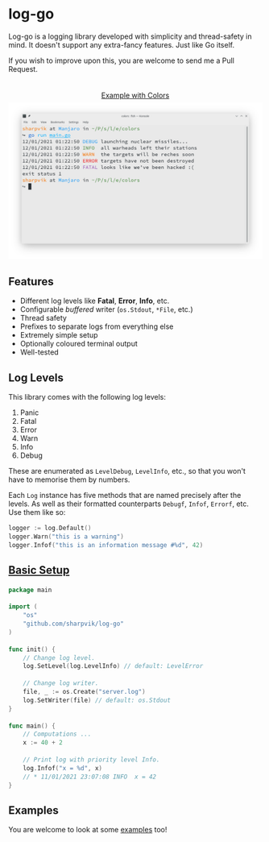 # log-go

Log-go is a logging library developed with simplicity and thread-safety in mind.
It doesn't support any extra-fancy features. Just like Go itself.

If you wish to improve upon this, you are welcome to send me a Pull Request.

<p style="text-align: center; line-height: 0; padding: 30px 0 0;">
	<a href="examples/colors/main.go">Example with Colors</a>
</p>

![Demo](media/konsole.png)

## Features

- Different log levels like **Fatal**, **Error**, **Info**, etc.
- Configurable _buffered_ writer (`os.Stdout`, `*File`, etc.)
- Thread safety
- Prefixes to separate logs from everything else
- Extremely simple setup
- Optionally coloured terminal output
- Well-tested

## Log Levels

This library comes with the following log levels:

1. Panic
2. Fatal
3. Error
4. Warn
5. Info
6. Debug

These are enumerated as `LevelDebug`, `LevelInfo`, etc., so that you won't have
to memorise them by numbers.

Each `Log` instance has five methods that are named precisely after the levels.
As well as their formatted counterparts `Debugf`, `Infof`, `Errorf`, etc.
Use them like so:

```go
logger := log.Default()
logger.Warn("this is a warning")
logger.Infof("this is an information message #%d", 42)
```

## [Basic Setup](examples/basic/main.go)

```go
package main

import (
	"os"
	"github.com/sharpvik/log-go"
)

func init() {
	// Change log level.
	log.SetLevel(log.LevelInfo) // default: LevelError

	// Change log writer.
	file, _ := os.Create("server.log")
	log.SetWriter(file) // default: os.Stdout
}

func main() {
	// Computations ...
	x := 40 + 2

	// Print log with priority level Info.
	log.Infof("x = %d", x)
	// * 11/01/2021 23:07:08 INFO  x = 42
}
```

## Examples

You are welcome to look at some [examples](examples) too!
